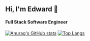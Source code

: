 ## Hi, I'm Edward 👋

#### Full Stack Software Engineer

[![Anurag's GitHub stats](https://github-readme-stats.vercel.app/api?username=edwardminaya)](https://github.com/anuraghazra/github-readme-stats)
[![Top Langs](https://github-readme-stats.vercel.app/api/top-langs/?username=edwardminaya&langs_count=8)](https://github.com/anuraghazra/github-readme-stats)
<!--
**edwardminaya/edwardminaya** is a ✨ _special_ ✨ repository because its `README.md` (this file) appears on your GitHub profile.

Here are some ideas to get you started:

- 🔭 I’m currently working on ...
- 🌱 I’m currently learning ...
- 👯 I’m looking to collaborate on ...
- 🤔 I’m looking for help with ...
- 💬 Ask me about ...
- 📫 How to reach me: ...
- 😄 Pronouns: ...
- ⚡ Fun fact: ...
-->
